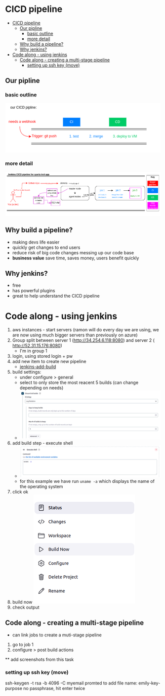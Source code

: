 # CICD pipeline

- [CICD pipeline](#cicd-pipeline)
  - [Our pipline](#our-pipline)
    - [basic outline](#basic-outline)
    - [more detail](#more-detail)
  - [Why build a pipeline?](#why-build-a-pipeline)
  - [Why jenkins?](#why-jenkins)
- [Code along - using jenkins](#code-along---using-jenkins)
  - [Code along - creating a multi-stage pipeline](#code-along---creating-a-multi-stage-pipeline)
    - [setting up ssh key (move)](#setting-up-ssh-key-move)

## Our pipline 
### basic outline 
![basic pipeline detail](../images/our_cicd_pipeline.drawio.png)
### more detail 
![complex pipeline detail](../images/jenikins-cicd-pipeline.drawio.png)
## Why build a pipeline? 
* making devs life easier 
* quickly get changes to end users 
* reduce risk of big code changes messing up our code base 
* **business value** save time, saves money, users benefit quickly 

## Why jenkins? 
* free
* has powerful plugins 
* great to help understand the CICD pipeline 

# Code along - using jenkins 
1. aws instances - start servers (ramon will do every day we are using, we are now using much bigger servers than previously on azure)
2. Group split between server 1 (http://34.254.6.118:8080) and server 2 ( http://52.31.15.176:8080) 
    * I'm in group 1 
3. login, using stored login + pw 
4. add new item to create new pipeline
   * [jenkins-add-build](README.md)
5. build settings: 
   * under configure > general 
   * select to only store the most reacent 5 builds (can change depending on needs) 
   * ![alt text](code-along-images-am/disgard-old-builds.png)
6. add build step - execute shell 
   * ![alt text](code-along-images-am/build-shell-commands.png)
   * for this example we have run `uname -a` which displays the name of the operating system 
7. click ok 
8. build now 
   ![build-now-img](code-along-images-am/build-now.png)
9. check output 

## Code along - creating a multi-stage pipeline  
* can link jobs to create a muti-stage pipeline 

1. go to job 1 
2. configure > post build actions 

** add screenshots from this task 
### setting up ssh key (move)
ssh-keygen -t rsa -b 4096 -C myemail 
promted to add file name: emily-key-purpose
no passphrase, hit enter twice 
